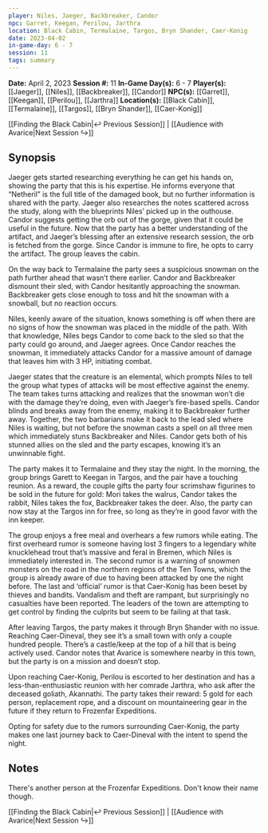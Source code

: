 ```yaml
---
player: Niles, Jaeger, Backbreaker, Candor
npc: Garret, Keegan, Perilou, Jarthra
location: Black Cabin, Termalaine, Targos, Bryn Shander, Caer-Konig
date: 2023-04-02
in-game-day: 6 - 7
session: 11
tags: summary
---
```


**Date:** April 2, 2023
**Session #:** 11
**In-Game Day(s):** 6 - 7
**Player(s):** [[Jaeger]], [[Niles]], [[Backbreaker]], [[Candor]]
**NPC(s):** [[Garret]], [[Keegan]], [[Perilou]], [[Jarthra]]
**Location(s):** [[Black Cabin]], [[Termalaine]], [[Targos]], [[Bryn Shander]], [[Caer-Konig]]

[[Finding the Black Cabin|↩️ Previous Session]] | [[Audience with Avarice|Next Session ↪️]]

## Synopsis
Jaeger gets started researching everything he can get his hands on, showing the party that this is his expertise. He informs everyone that “Netheril” is the full title of the damaged book, but no further information is shared with the party. Jaeger also researches the notes scattered across the study, along with the blueprints Niles’ picked up in the outhouse. Candor suggests getting the orb out of the gorge, given that it could be useful in the future. Now that the party has a better understanding of the artifact, and Jaeger’s blessing after an extensive research session, the orb is fetched from the gorge. Since Candor is immune to fire, he opts to carry the artifact. The group leaves the cabin.

On the way back to Termalaine the party sees a suspicious snowman on the path further ahead that wasn’t there earlier. Candor and Backbreaker dismount their sled, with Candor hesitantly approaching the snowman. Backbreaker gets close enough to toss and hit the snowman with a snowball, but no reaction occurs.

Niles, keenly aware of the situation, knows something is off when there are no signs of how the snowman was placed in the middle of the path. With that knowledge, Niles begs Candor to come back to the sled so that the party could go around, and Jaeger agrees. Once Candor reaches the snowman, it immediately attacks Candor for a massive amount of damage that leaves him with 3 HP, initiating combat.

Jaeger states that the creature is an elemental, which prompts Niles to tell the group what types of attacks will be most effective against the enemy. The team takes turns attacking and realizes that the snowman won’t die with the damage they’re doing, even with Jaeger’s fire-based spells. Candor blinds and breaks away from the enemy, making it to Backbreaker further away. Together, the two barbarians make it back to the lead sled where Niles is waiting, but not before the snowman casts a spell on all three men which immediately stuns Backbreaker and Niles. Candor gets both of his stunned allies on the sled and the party escapes, knowing it’s an unwinnable fight.

The party makes it to Termalaine and they stay the night. In the morning, the group brings Garett to Keegan in Targos, and the pair have a touching reunion. As a reward, the couple gifts the party four scrimshaw figurines to be sold in the future for gold: Mori takes the walrus, Candor takes the rabbit, Niles takes the fox, Backbreaker takes the deer. Also, the party can now stay at the Targos inn for free, so long as they’re in good favor with the inn keeper.

The group enjoys a free meal and overhears a few rumors while eating. The first overheard rumor is someone having lost 3 fingers to a legendary white knucklehead trout that’s massive and feral in Bremen, which Niles is immediately interested in. The second rumor is a warning of snowmen monsters on the road in the northern regions of the Ten Towns, which the group is already aware of due to having been attacked by one the night before. The last and ‘official’ rumor is that Caer-Konig has been beset by thieves and bandits. Vandalism and theft are rampant, but surprisingly no casualties have been reported. The leaders of the town are attempting to get control by finding the culprits but seem to be failing at that task.

After leaving Targos, the party makes it through Bryn Shander with no issue. Reaching Caer-Dineval, they see it’s a small town with only a couple hundred people. There’s a castle/keep at the top of a hill that is being actively used. Candor notes that Avarice is somewhere nearby in this town, but the party is on a mission and doesn’t stop.

Upon reaching Caer-Konig, Perilou is escorted to her destination and has a less-than-enthusiastic reunion with her comrade Jarthra, who ask after the deceased goliath, Akannathi. The party takes their reward: 5 gold for each person, replacement rope, and a discount on mountaineering gear in the future if they return to Frozenfar Expeditions.

Opting for safety due to the rumors surrounding Caer-Konig, the party makes one last journey back to Caer-Dineval with the intent to spend the night.

## Notes
There's another person at the Frozenfar Expeditions. Don't know their name though.

[[Finding the Black Cabin|↩️ Previous Session]] | [[Audience with Avarice|Next Session ↪️]]